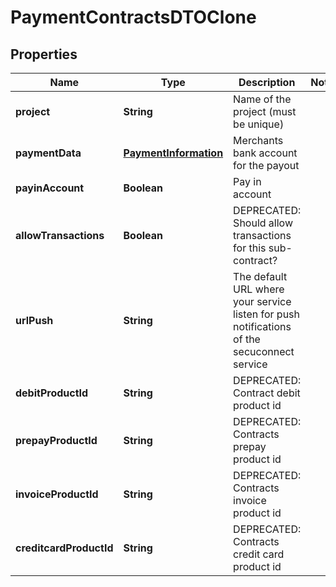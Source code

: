 
# PaymentContractsDTOClone

## Properties
Name | Type | Description | Notes
------------ | ------------- | ------------- | -------------
**project** | **String** | Name of the project (must be unique) | 
**paymentData** | [**PaymentInformation**](PaymentInformation.md) | Merchants bank account for the payout | 
**payinAccount** | **Boolean** | Pay in account | 
**allowTransactions** | **Boolean** | DEPRECATED: Should allow transactions for this sub-contract? | 
**urlPush** | **String** | The default URL where your service listen for push notifications of the secuconnect service | 
**debitProductId** | **String** | DEPRECATED: Contract debit product id | 
**prepayProductId** | **String** | DEPRECATED: Contracts prepay product id | 
**invoiceProductId** | **String** | DEPRECATED: Contracts invoice product id | 
**creditcardProductId** | **String** | DEPRECATED: Contracts credit card product id | 



